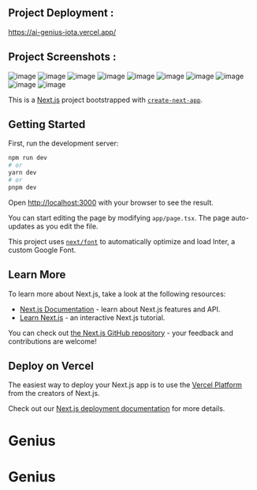 ## Project Deployment :
https://ai-genius-iota.vercel.app/

## Project Screenshots :
![image](https://github.com/Krutarth19/Ai-Genius/assets/92313715/ff108d16-cfd8-4c2c-a58e-11e8aef0ffeb)
![image](https://github.com/Krutarth19/Ai-Genius/assets/92313715/bad8f7ba-d0a0-493a-8954-3685143e3ed4)
![image](https://github.com/Krutarth19/Ai-Genius/assets/92313715/37a59fb7-82b9-44e0-a191-0fb431f18e61)
![image](https://github.com/Krutarth19/Ai-Genius/assets/92313715/cf1167b3-8ed8-4676-860d-c2c14cbbb6fa)
![image](https://github.com/Krutarth19/Ai-Genius/assets/92313715/1d1ab925-aa5a-4afd-8173-ad0e69c05a7c)
![image](https://github.com/Krutarth19/Ai-Genius/assets/92313715/76958593-a11c-4611-a1a1-96c0957c14a3)
![image](https://github.com/Krutarth19/Ai-Genius/assets/92313715/8b073081-2742-4396-a18a-f3746152ede0)
![image](https://github.com/Krutarth19/Ai-Genius/assets/92313715/ecb9091c-6b83-46d4-a512-44cf3d088622)
![image](https://github.com/Krutarth19/Ai-Genius/assets/92313715/3c490017-5e4d-4a90-a814-72d6659b6dc6)
![image](https://github.com/Krutarth19/Ai-Genius/assets/92313715/e9db639f-6060-4302-a0ca-28f8e6fa0ab4)

This is a [Next.js](https://nextjs.org/) project bootstrapped with [`create-next-app`](https://github.com/vercel/next.js/tree/canary/packages/create-next-app).

## Getting Started

First, run the development server:

```bash
npm run dev
# or
yarn dev
# or
pnpm dev
```

Open [http://localhost:3000](http://localhost:3000) with your browser to see the result.

You can start editing the page by modifying `app/page.tsx`. The page auto-updates as you edit the file.

This project uses [`next/font`](https://nextjs.org/docs/basic-features/font-optimization) to automatically optimize and load Inter, a custom Google Font.

## Learn More

To learn more about Next.js, take a look at the following resources:

- [Next.js Documentation](https://nextjs.org/docs) - learn about Next.js features and API.
- [Learn Next.js](https://nextjs.org/learn) - an interactive Next.js tutorial.

You can check out [the Next.js GitHub repository](https://github.com/vercel/next.js/) - your feedback and contributions are welcome!

## Deploy on Vercel

The easiest way to deploy your Next.js app is to use the [Vercel Platform](https://vercel.com/new?utm_medium=default-template&filter=next.js&utm_source=create-next-app&utm_campaign=create-next-app-readme) from the creators of Next.js.

Check out our [Next.js deployment documentation](https://nextjs.org/docs/deployment) for more details.
# Genius
# Genius
